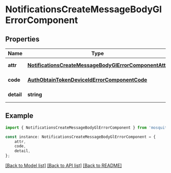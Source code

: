 # NotificationsCreateMessageBodyGlErrorComponent


## Properties

Name | Type | Description | Notes
------------ | ------------- | ------------- | -------------
**attr** | [**NotificationsCreateMessageBodyGlErrorComponentAttr**](NotificationsCreateMessageBodyGlErrorComponentAttr.md) |  | [default to undefined]
**code** | [**AuthObtainTokenDeviceIdErrorComponentCode**](AuthObtainTokenDeviceIdErrorComponentCode.md) |  | [default to undefined]
**detail** | **string** |  | [default to undefined]

## Example

```typescript
import { NotificationsCreateMessageBodyGlErrorComponent } from 'mosquito-alert';

const instance: NotificationsCreateMessageBodyGlErrorComponent = {
    attr,
    code,
    detail,
};
```

[[Back to Model list]](../README.md#documentation-for-models) [[Back to API list]](../README.md#documentation-for-api-endpoints) [[Back to README]](../README.md)
